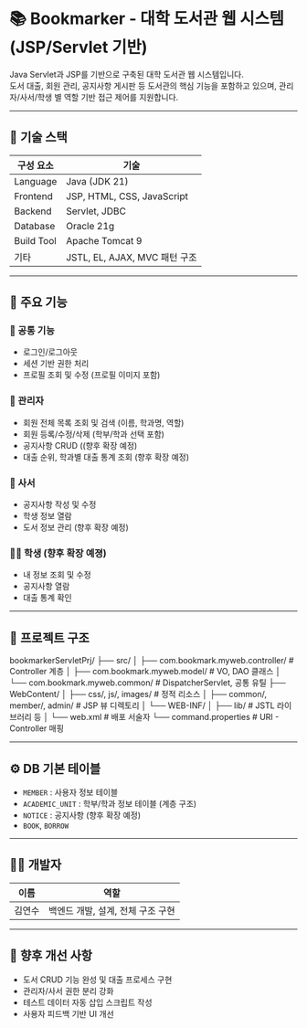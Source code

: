 # 📚 Bookmarker - 대학 도서관 웹 시스템 (JSP/Servlet 기반)

Java Servlet과 JSP를 기반으로 구축된 대학 도서관 웹 시스템입니다.  
도서 대출, 회원 관리, 공지사항 게시판 등 도서관의 핵심 기능을 포함하고 있으며, 관리자/사서/학생 별 역할 기반 접근 제어를 지원합니다.

---

## 🔧 기술 스택

| 구성 요소 | 기술 |
|-----------|------|
| Language | Java (JDK 21) |
| Frontend | JSP, HTML, CSS, JavaScript |
| Backend | Servlet, JDBC |
| Database | Oracle 21g |
| Build Tool | Apache Tomcat 9 |
| 기타 | JSTL, EL, AJAX, MVC 패턴 구조 |

---

## 🧩 주요 기능

### 📖 공통 기능
- 로그인/로그아웃
- 세션 기반 권한 처리
- 프로필 조회 및 수정 (프로필 이미지 포함)

### 👤 관리자
- 회원 전체 목록 조회 및 검색 (이름, 학과명, 역할)
- 회원 등록/수정/삭제 (학부/학과 선택 포함)
- 공지사항 CRUD ((향후 확장 예정)
- 대출 순위, 학과별 대출 통계 조회 (향후 확장 예정)

### 📗 사서
- 공지사항 작성 및 수정
- 학생 정보 열람
- 도서 정보 관리 (향후 확장 예정)

### 👨‍🎓 학생 (향후 확장 예졍)
- 내 정보 조회 및 수정
- 공지사항 열람
- 대출 통계 확인

---

## 📁 프로젝트 구조
bookmarkerServletPrj/
├── src/
│ ├── com.bookmark.myweb.controller/ # Controller 계층
│ ├── com.bookmark.myweb.model/ # VO, DAO 클래스
│ └── com.bookmark.myweb.common/ # DispatcherServlet, 공통 유틸
├── WebContent/
│ ├── css/, js/, images/ # 정적 리소스
│ ├── common/, member/, admin/ # JSP 뷰 디렉토리
│ └── WEB-INF/
│ ├── lib/ # JSTL 라이브러리 등
│ └── web.xml # 배포 서술자
└── command.properties # URI - Controller 매핑


---

## ⚙️ DB 기본 테이블

- `MEMBER` : 사용자 정보 테이블
- `ACADEMIC_UNIT` : 학부/학과 정보 테이블 (계층 구조)
- `NOTICE` : 공지사항 (향후 확장 예정)
- `BOOK`, `BORROW`

---

## 🙋‍♀️ 개발자

| 이름 | 역할 |
|------|------|
| 김연수 | 백엔드 개발, 설계, 전체 구조 구현 |

---

## 📌 향후 개선 사항

- 도서 CRUD 기능 완성 및 대출 프로세스 구현
- 관리자/사서 권한 분리 강화
- 테스트 데이터 자동 삽입 스크립트 작성
- 사용자 피드백 기반 UI 개선



